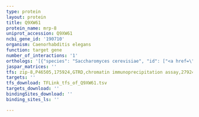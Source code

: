 ```yaml
---
type: protein
layout: protein
title: Q9XW61
protein_name: mrp-8
uniprot_accession: Q9XW61
ncbi_gene_id: '190710'
organism: Caenorhabditis elegans
function: target gene
number_of_interactions: '1'
orthologs: '[{"species": "Saccharomyces cerevisiae", "id": ["<a href=\"/protein/p32386\">P32386</a>"]}]'
jaspar_matrices: ''
tfs: zip-8,P46505,175924,GTRD,chromatin immunoprecipitation assay,27924024%5Buid%5D,No
targets: ''
tfs_download: TFLink_tfs_of_Q9XW61.tsv
targets_download: ''
bindingSites_download: ''
binding_sites_ls: ''

---
```

